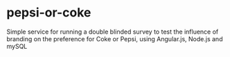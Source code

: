 # pepsi-or-coke
Simple service for running a double blinded survey to test the influence of branding on the preference for Coke or Pepsi, using Angular.js, Node.js and mySQL

